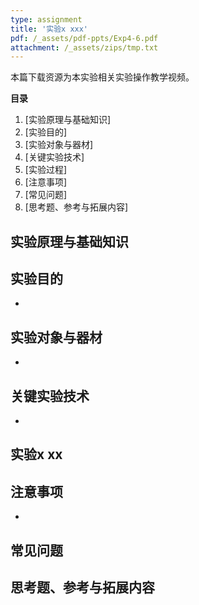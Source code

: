 ```yaml
---
type: assignment
title: '实验x xxx'
pdf: /_assets/pdf-ppts/Exp4-6.pdf
attachment: /_assets/zips/tmp.txt
---
```

本篇下载资源为本实验相关实验操作教学视频。

**目录**

1. [实验原理与基础知识]
2. [实验目的]
3. [实验对象与器材]
4. [关键实验技术]
5. [实验过程]
6. [注意事项]
7. [常见问题]
8. [思考题、参考与拓展内容]

## 实验原理与基础知识

## 实验目的

* 

## 实验对象与器材

* 

## 关键实验技术

* 

## 实验x xx


## 注意事项

* 

## 常见问题

## 思考题、参考与拓展内容